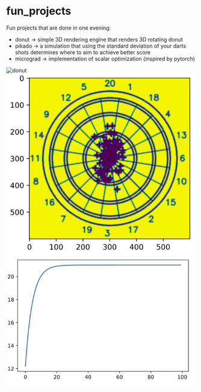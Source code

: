 # fun_projects

Fun projects that are done in one evening:
- donut -> simple 3D rendering engine that renders 3D rotating donut
- pikado -> a simulation that using the standard deviation of your darts shots determines where to aim to achieve better score
- micrograd -> implementation of scalar optimization (inspired by pytorch)

![donut](donut/donut.gif) 
![pikado](pikado/pikado.png) 
![micorgrad](micrograd/micrograd.png "optimizing x** - 42x + 272")
